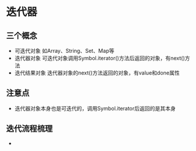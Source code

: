 # 迭代器
## 三个概念
- 可迭代对象 如Array、String、Set、Map等
- 迭代器对象 可迭代对象调用Symbol.iterator()方法后返回的对象，有next()方法
- 迭代结果对象 迭代器对象的next()方法返回的对象，有value和done属性
## 注意点
- 迭代器对象本身也是可迭代的，调用Symbol.iterator后返回的是其本身
## 迭代流程梳理
- 